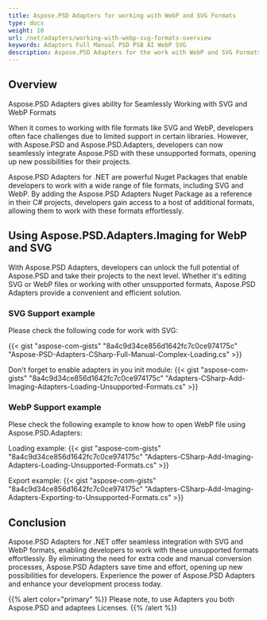 ```yaml
---
title: Aspose.PSD Adapters for working with WebP and SVG Formats
type: docs
weight: 10
url: /net/adapters/working-with-webp-svg-formats-overview
keywords: Adapters Full Manual PSD PSB AI WebP SVG 
description: Aspose.PSD Adapters for the work with WebP and SVG Formats
---
```


## Overview

Aspose.PSD Adapters gives ability for Seamlessly Working with SVG and WebP Formats

When it comes to working with file formats like SVG and WebP, developers often face challenges due to limited support in certain libraries. However, with Aspose.PSD and Aspose.PSD.Adapters, developers can now seamlessly integrate Aspose.PSD with these unsupported formats, opening up new possibilities for their projects.

Aspose.PSD Adapters for .NET are powerful Nuget Packages that enable developers to work with a wide range of file formats, including SVG and WebP. By adding the Aspose.PSD Adapters Nuget Package as a reference in their C# projects, developers gain access to a host of additional formats, allowing them to work with these formats effortlessly.

## Using Aspose.PSD.Adapters.Imaging for WebP and SVG

With Aspose.PSD Adapters, developers can unlock the full potential of Aspose.PSD and take their projects to the next level. Whether it's editing SVG or WebP files or working with other unsupported formats, Aspose.PSD Adapters provide a convenient and efficient solution.

### SVG Support example
Please check the following code for work with SVG:

{{< gist "aspose-com-gists" "8a4c9d34ce856d1642fc7c0ce974175c" "Aspose-PSD-Adapters-CSharp-Full-Manual-Complex-Loading.cs" >}}

Don't forget to enable adapters in you init module:
{{< gist "aspose-com-gists" "8a4c9d34ce856d1642fc7c0ce974175c" "Adapters-CSharp-Add-Imaging-Adapters-Loading-Unsupported-Formats.cs" >}}

### WebP Support example

Plese check the following example to know how to open WebP file using Aspose.PSD.Adapters:

Loading example: 
{{< gist "aspose-com-gists" "8a4c9d34ce856d1642fc7c0ce974175c" "Adapters-CSharp-Add-Imaging-Adapters-Loading-Unsupported-Formats.cs" >}}

Export example:
{{< gist "aspose-com-gists" "8a4c9d34ce856d1642fc7c0ce974175c" "Adapters-CSharp-Add-Imaging-Adapters-Exporting-to-Unsupported-Formats.cs" >}}


## Conclusion

Aspose.PSD Adapters for .NET offer seamless integration with SVG and WebP formats, enabling developers to work with these unsupported formats effortlessly. By eliminating the need for extra code and manual conversion processes, Aspose.PSD Adapters save time and effort, opening up new possibilities for developers. Experience the power of Aspose.PSD Adapters and enhance your development process today.

{{% alert color="primary" %}} 
Please note, to use Adapters you both Aspose.PSD and adaptees Licenses. 
{{% /alert %}} 